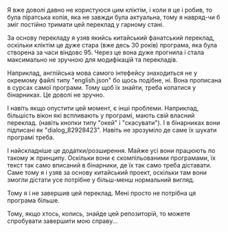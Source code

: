 Я вже доволі давно не користуюся цим кліктім, і коли я це і робив, то була піратська копія, яка не завжди була актуальна, тому я навряд-чи б зміг постійно тримати цей переклад у гарному стані.

За основу перекладу я узяв якийсь китайський фанатський переклад, оскільки кліктім це дуже стара (вже десь 30 років) програма, яка була створена за часи віндовс 95. Через це вона дуже прогнила і стала максимально не зручною для модифікацій та перекладів.

Наприклад, англійська мова самого інтефейсу знаходиться не у окремому файлі типу "english.json" бо щось подібне, ні. Вона прописана в сурсах самої програми. Тому щоб їх знайти, треба копатися у бінарниках. Це доволі не зручно.

І навіть якщо опустити цей момент, є інші проблеми. Наприклад, більшість вікон які вспливають у програмі, мають свій власний переклад. (навіть кнопки типу "окей" і "скасувати"). І в бінарниках вони підписані як "dialog_82928423". Навіть не зрозуміло де саме їх шукати програмі треба.

І найскладніше це додатки/розширення. Майже усі вони працюють по такому ж принципу. Оскільки вони є скомпільованими програмами, їх текст так само вписаний в бінарники, де їх так само треба діставати. Саме тому я і узяв за основу китайський проект, оскільки там вони змогли дістати усе потрібне у більш-менш нормальний вигляд.

Тому я і не завершив цей переклад. Мені просто не потрібна ця програма більше.

Тому, якщо хтось, колись, знайде цей репозиторій, то можете спробувати завершити мою справу...

